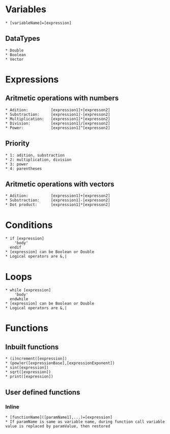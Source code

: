# Variables
	* [variableName]=[expression]
## DataTypes
	* Double
	* Boolean
	* Vector

# Expressions
## Aritmetic operations with numbers
	* Adition:			[expression1]+[expresson2]
	* Substraction:		[expression1]-[expresson2]
	* Multiplication:	[expression1]*[expresson2]
	* Division:			[expression1]/[expresson2]
	* Power:			[expression1]^[expresson2]
## Priority
	* 1: adition, substraction
	* 2: multiplication, division
	* 3: power
	* 4: parentheses
## Aritmetic operations with vectors
	* Adition:			[expression1]+[expresson2]
	* Substraction:		[expression1]-[expresson2]
	* Dot product:		[expression1]*[expresson2]

# Conditions
	* if [expression]
		'body'
	  endif
	* [expression] can be Boolean or Double
	* Logical operators are &,| 

# Loops
	* while [expression]
		'body'
	  endwhile
	* [expression] can be Boolean or Double
	* Logical operators are &,| 

# Functions
## Inbuilt functions
	* (i)ncrement([expression])
	* (pow)er([expressionBase],[expressionExponent])
	* sin([expression])
	* sqrt([expression])
	* print([expression])
## User defined functions
### Inline
	* [functionName]([paramName1],...)=[expression]
	* If paramName is same as variable name, during function call variable value is replaced by paramValue, then restored

